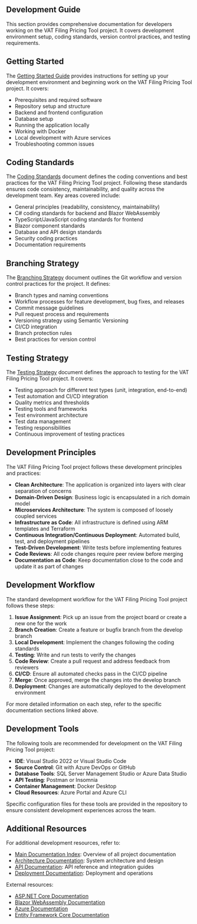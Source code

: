 ## Development Guide

This section provides comprehensive documentation for developers working on the VAT Filing Pricing Tool project. It covers development environment setup, coding standards, version control practices, and testing requirements.

## Getting Started

The [Getting Started Guide](getting-started.md) provides instructions for setting up your development environment and beginning work on the VAT Filing Pricing Tool project. It covers:

- Prerequisites and required software
- Repository setup and structure
- Backend and frontend configuration
- Database setup
- Running the application locally
- Working with Docker
- Local development with Azure services
- Troubleshooting common issues

## Coding Standards

The [Coding Standards](coding-standards.md) document defines the coding conventions and best practices for the VAT Filing Pricing Tool project. Following these standards ensures code consistency, maintainability, and quality across the development team. Key areas covered include:

- General principles (readability, consistency, maintainability)
- C# coding standards for backend and Blazor WebAssembly
- TypeScript/JavaScript coding standards for frontend
- Blazor component standards
- Database and API design standards
- Security coding practices
- Documentation requirements

## Branching Strategy

The [Branching Strategy](branching-strategy.md) document outlines the Git workflow and version control practices for the project. It defines:

- Branch types and naming conventions
- Workflow processes for feature development, bug fixes, and releases
- Commit message guidelines
- Pull request process and requirements
- Versioning strategy using Semantic Versioning
- CI/CD integration
- Branch protection rules
- Best practices for version control

## Testing Strategy

The [Testing Strategy](testing-strategy.md) document defines the approach to testing for the VAT Filing Pricing Tool project. It covers:

- Testing approach for different test types (unit, integration, end-to-end)
- Test automation and CI/CD integration
- Quality metrics and thresholds
- Testing tools and frameworks
- Test environment architecture
- Test data management
- Testing responsibilities
- Continuous improvement of testing practices

## Development Principles

The VAT Filing Pricing Tool project follows these development principles and practices:

- **Clean Architecture**: The application is organized into layers with clear separation of concerns
- **Domain-Driven Design**: Business logic is encapsulated in a rich domain model
- **Microservices Architecture**: The system is composed of loosely coupled services
- **Infrastructure as Code**: All infrastructure is defined using ARM templates and Terraform
- **Continuous Integration/Continuous Deployment**: Automated build, test, and deployment pipelines
- **Test-Driven Development**: Write tests before implementing features
- **Code Reviews**: All code changes require peer review before merging
- **Documentation as Code**: Keep documentation close to the code and update it as part of changes

## Development Workflow

The standard development workflow for the VAT Filing Pricing Tool project follows these steps:

1. **Issue Assignment**: Pick up an issue from the project board or create a new one for the work
2. **Branch Creation**: Create a feature or bugfix branch from the develop branch
3. **Local Development**: Implement the changes following the coding standards
4. **Testing**: Write and run tests to verify the changes
5. **Code Review**: Create a pull request and address feedback from reviewers
6. **CI/CD**: Ensure all automated checks pass in the CI/CD pipeline
7. **Merge**: Once approved, merge the changes into the develop branch
8. **Deployment**: Changes are automatically deployed to the development environment

For more detailed information on each step, refer to the specific documentation sections linked above.

## Development Tools

The following tools are recommended for development on the VAT Filing Pricing Tool project:

- **IDE**: Visual Studio 2022 or Visual Studio Code
- **Source Control**: Git with Azure DevOps or GitHub
- **Database Tools**: SQL Server Management Studio or Azure Data Studio
- **API Testing**: Postman or Insomnia
- **Container Management**: Docker Desktop
- **Cloud Resources**: Azure Portal and Azure CLI

Specific configuration files for these tools are provided in the repository to ensure consistent development experiences across the team.

## Additional Resources

For additional development resources, refer to:

- [Main Documentation Index](../README.md): Overview of all project documentation
- [Architecture Documentation](../architecture/README.md): System architecture and design
- [API Documentation](../api/README.md): API reference and integration guides
- [Deployment Documentation](../deployment/README.md): Deployment and operations

External resources:
- [ASP.NET Core Documentation](https://docs.microsoft.com/en-us/aspnet/core)
- [Blazor WebAssembly Documentation](https://docs.microsoft.com/en-us/aspnet/core/blazor)
- [Azure Documentation](https://docs.microsoft.com/en-us/azure)
- [Entity Framework Core Documentation](https://docs.microsoft.com/en-us/ef/core)